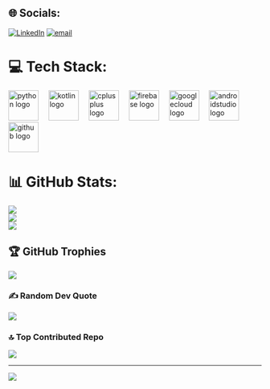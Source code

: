 
## 🌐 Socials:
[![LinkedIn](https://img.shields.io/badge/LinkedIn-%230077B5.svg?logo=linkedin&logoColor=white)](https://linkedin.com/in/www.linkedin.com/in/ashutosh-sahu-979459326) [![email](https://img.shields.io/badge/Email-D14836?logo=gmail&logoColor=white)](mailto:sahuashutosh563@gmail.com) 

# 💻 Tech Stack:
<div align="left">
  <img src="https://cdn.jsdelivr.net/gh/devicons/devicon/icons/python/python-original.svg" height="60" alt="python logo"  />
  <img width="12" />
  <img src="https://cdn.jsdelivr.net/gh/devicons/devicon/icons/kotlin/kotlin-original.svg" height="60" alt="kotlin logo"  />
  <img width="12" />
  <img src="https://cdn.jsdelivr.net/gh/devicons/devicon/icons/cplusplus/cplusplus-original.svg" height="60" alt="cplusplus logo"  />
  <img width="12" />
  <img src="https://cdn.jsdelivr.net/gh/devicons/devicon/icons/firebase/firebase-plain.svg" height="60" alt="firebase logo"  />
  <img width="12" />
  <img src="https://cdn.jsdelivr.net/gh/devicons/devicon/icons/googlecloud/googlecloud-original.svg" height="60" alt="googlecloud logo"  />
  <img width="12" />
  <img src="https://cdn.jsdelivr.net/gh/devicons/devicon/icons/androidstudio/androidstudio-original.svg" height="60" alt="androidstudio logo"  />
  <img width="12" />
  <img src="https://cdn.jsdelivr.net/gh/devicons/devicon/icons/github/github-original.svg" height="60" alt="github logo"  />
</div>

# 📊 GitHub Stats:
![](https://github-readme-stats.vercel.app/api?username=bluedorsey&theme=dark&hide_border=false&include_all_commits=false&count_private=false)<br/>
![](https://nirzak-streak-stats.vercel.app/?user=bluedorsey&theme=dark&hide_border=false)<br/>
![](https://github-readme-stats.vercel.app/api/top-langs/?username=bluedorsey&theme=dark&hide_border=false&include_all_commits=false&count_private=false&layout=compact)

## 🏆 GitHub Trophies
![](https://github-profile-trophy.vercel.app/?username=bluedorsey&theme=gruvbox&no-frame=false&no-bg=true&margin-w=4)

### ✍️ Random Dev Quote
![](https://quotes-github-readme.vercel.app/api?type=horizontal&theme=radical)




### 🔝 Top Contributed Repo
![](https://github-contributor-stats.vercel.app/api?username=bluedorsey&limit=5&theme=dark&combine_all_yearly_contributions=true)

---
[![](https://visitcount.itsvg.in/api?id=bluedorsey&icon=0&color=0)](https://visitcount.itsvg.in)

<!-- Proudly created with GPRM ( https://gprm.itsvg.in ) -->
